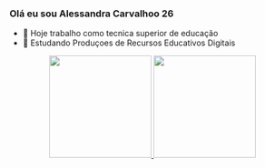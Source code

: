 ### Olá eu sou Alessandra Carvalhoo 26 
- 🔭 Hoje trabalho como tecnica superior de educação 
- 🌱 Estudando Produçoes de Recursos Educativos Digitais 

<div align="center">
  <a href="https://github.com/Alessandra-carvalho26">
  <img height="180em" src="https://github-readme-stats.vercel.app/api?username=Alessandra-carvalho26&show_icons=true&theme=dracula&include_all_commits=true&count_private=true"/>
  <img height="180em" src="https://github-readme-stats.vercel.app/api/top-langs/?username=rafaballerini&layout=compact&langs_count=7&theme=dracula"/>
</div>


